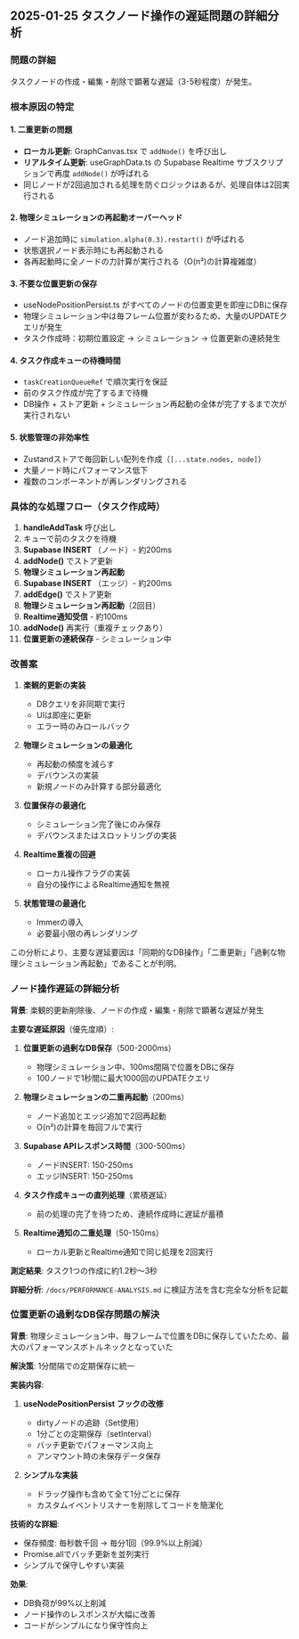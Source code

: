 ## 2025-01-25 タスクノード操作の遅延問題の詳細分析

### 問題の詳細
タスクノードの作成・編集・削除で顕著な遅延（3-5秒程度）が発生。

### 根本原因の特定

#### 1. 二重更新の問題
- **ローカル更新**: GraphCanvas.tsx で `addNode()` を呼び出し
- **リアルタイム更新**: useGraphData.ts の Supabase Realtime サブスクリプションで再度 `addNode()` が呼ばれる
- 同じノードが2回追加される処理を防ぐロジックはあるが、処理自体は2回実行される

#### 2. 物理シミュレーションの再起動オーバーヘッド
- ノード追加時に `simulation.alpha(0.3).restart()` が呼ばれる
- 状態選択ノード表示時にも再起動される
- 各再起動時に全ノードの力計算が実行される（O(n²)の計算複雑度）

#### 3. 不要な位置更新の保存
- useNodePositionPersist.ts がすべてのノードの位置変更を即座にDBに保存
- 物理シミュレーション中は毎フレーム位置が変わるため、大量のUPDATEクエリが発生
- タスク作成時：初期位置設定 → シミュレーション → 位置更新の連続発生

#### 4. タスク作成キューの待機時間
- `taskCreationQueueRef` で順次実行を保証
- 前のタスク作成が完了するまで待機
- DB操作 + ストア更新 + シミュレーション再起動の全体が完了するまで次が実行されない

#### 5. 状態管理の非効率性
- Zustandストアで毎回新しい配列を作成（`[...state.nodes, node]`）
- 大量ノード時にパフォーマンス低下
- 複数のコンポーネントが再レンダリングされる

### 具体的な処理フロー（タスク作成時）

1. **handleAddTask** 呼び出し
2. キューで前のタスクを待機
3. **Supabase INSERT** （ノード）- 約200ms
4. **addNode()** でストア更新
5. **物理シミュレーション再起動**
6. **Supabase INSERT** （エッジ）- 約200ms  
7. **addEdge()** でストア更新
8. **物理シミュレーション再起動**（2回目）
9. **Realtime通知受信** - 約100ms
10. **addNode()** 再実行（重複チェックあり）
11. **位置更新の連続保存** - シミュレーション中

### 改善案

1. **楽観的更新の実装**
   - DBクエリを非同期で実行
   - UIは即座に更新
   - エラー時のみロールバック

2. **物理シミュレーションの最適化**
   - 再起動の頻度を減らす
   - デバウンスの実装
   - 新規ノードのみ計算する部分最適化

3. **位置保存の最適化**
   - シミュレーション完了後にのみ保存
   - デバウンスまたはスロットリングの実装

4. **Realtime重複の回避**
   - ローカル操作フラグの実装
   - 自分の操作によるRealtime通知を無視

5. **状態管理の最適化**
   - Immerの導入
   - 必要最小限の再レンダリング

この分析により、主要な遅延要因は「同期的なDB操作」「二重更新」「過剰な物理シミュレーション再起動」であることが判明。

### ノード操作遅延の詳細分析

**背景**: 楽観的更新削除後、ノードの作成・編集・削除で顕著な遅延が発生

**主要な遅延原因**（優先度順）:

1. **位置更新の過剰なDB保存**（500-2000ms）
   - 物理シミュレーション中、100ms間隔で位置をDBに保存
   - 100ノードで1秒間に最大1000回のUPDATEクエリ

2. **物理シミュレーションの二重再起動**（200ms）
   - ノード追加とエッジ追加で2回再起動
   - O(n²)の計算を毎回フルで実行

3. **Supabase APIレスポンス時間**（300-500ms）
   - ノードINSERT: 150-250ms
   - エッジINSERT: 150-250ms

4. **タスク作成キューの直列処理**（累積遅延）
   - 前の処理の完了を待つため、連続作成時に遅延が蓄積

5. **Realtime通知の二重処理**（50-150ms）
   - ローカル更新とRealtime通知で同じ処理を2回実行

**測定結果**: タスク1つの作成に約1.2秒〜3秒

**詳細分析**: `/docs/PERFORMANCE-ANALYSIS.md` に検証方法を含む完全な分析を記載

### 位置更新の過剰なDB保存問題の解決

**背景**: 物理シミュレーション中、毎フレームで位置をDBに保存していたため、最大のパフォーマンスボトルネックとなっていた

**解決策**: 1分間隔での定期保存に統一

**実装内容**:

1. **useNodePositionPersist フックの改修**
   - dirtyノードの追跡（Set使用）
   - 1分ごとの定期保存（setInterval）
   - バッチ更新でパフォーマンス向上
   - アンマウント時の未保存データ保存

2. **シンプルな実装**
   - ドラッグ操作も含めて全て1分ごとに保存
   - カスタムイベントリスナーを削除してコードを簡潔化

**技術的な詳細**:
- 保存頻度: 毎秒数千回 → 毎分1回（99.9%以上削減）
- Promise.allでバッチ更新を並列実行
- シンプルで保守しやすい実装

**効果**:
- DB負荷が99%以上削減
- ノード操作のレスポンスが大幅に改善
- コードがシンプルになり保守性向上
